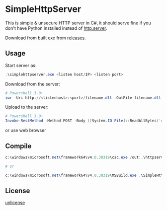 # SimpleHttpServer

This is simple & unsecure HTTP server in C#, it should serve fine if you don't have Python installed instead of [http.server](https://docs.python.org/3/library/http.server.html). 

Download from built exe from [releases](https://github.com/malacupa/SimpleHttpServer.cs).

## Usage

Start server as:
```powershell
.\simplehttpserver.exe <listen host/IP> <listen port>
```

Download from the server:
```powershell
# Powershell 3.0+
iwr -Uri http://<listenhost>:<port>/filename.dll -OutFile filename.dll
```

Upload to the server:
```powershell
# Powershell 3.0+
Invoke-RestMethod -Method POST -Body ([System.IO.File]::ReadAllBytes('c:\filename.dll)) http://<listenhost>:<port>/?fn=filename.dll
```

or use web browser


## Compile

```powershell
c:\windows\microsoft.net\framework64\v4.0.30319\csc.exe /out:.\httpserver.exe .\SimpleHttpServer.cs

# or

c:\windows\microsoft.net\framework64\v4.0.30319\MSBuild.exe .\SimpleHttpServer.csproj
```

## License
[unlicense](https://unlicense.org/)
